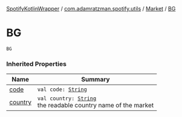 [SpotifyKotlinWrapper](../../index.md) / [com.adamratzman.spotify.utils](../index.md) / [Market](index.md) / [BG](./-b-g.md)

# BG

`BG`

### Inherited Properties

| Name | Summary |
|---|---|
| [code](code.md) | `val code: `[`String`](https://kotlinlang.org/api/latest/jvm/stdlib/kotlin/-string/index.html) |
| [country](country.md) | `val country: `[`String`](https://kotlinlang.org/api/latest/jvm/stdlib/kotlin/-string/index.html)<br>the readable country name of the market |
